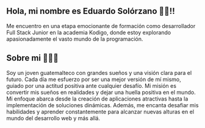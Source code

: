 ## Hola, mi nombre es Eduardo Solórzano 👋🏽!!
Me encuentro en una etapa emocionante de formación como desarrollador Full Stack Junior en la academia Kodigo, donde estoy explorando apasionadamente el vasto mundo de la programación.

## Sobre mi 👨🏽‍💻
Soy un joven guatemalteco con grandes sueños y una visión clara para el futuro. Cada día me esfuerzo por ser una mejor versión de mí mismo, guiado por una actitud positiva ante cualquier desafío. Mi misión es convertir mis sueños en realidades y dejar una huella positiva en el mundo.
Mi enfoque abarca desde la creación de aplicaciones atractivas hasta la implementación de soluciones dinámicas. Además, me encanta desafiar mis habilidades y aprender constantemente para alcanzar nuevas alturas en el mundo del desarrollo web y más allá.
